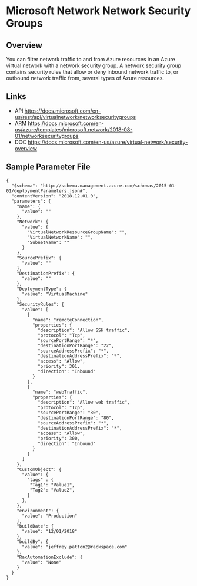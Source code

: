 # Microsoft Network Network Security Groups

## Overview
You can filter network traffic to and from Azure resources in an Azure virtual network with a network security group. A network security group contains security rules that allow or deny inbound network traffic to, or outbound network traffic from, several types of Azure resources.

## Links
- API https://docs.microsoft.com/en-us/rest/api/virtualnetwork/networksecuritygroups
- ARM https://docs.microsoft.com/en-us/azure/templates/microsoft.network/2018-08-01/networksecuritygroups
- DOC https://docs.microsoft.com/en-us/azure/virtual-network/security-overview

## Sample Parameter File
```
{
  "$schema": "http://schema.management.azure.com/schemas/2015-01-01/deploymentParameters.json#",
  "contentVersion": "2018.12.01.0",
  "parameters": {
    "name": {
      "value": ""
    },
    "Network": {
      "value": {
        "VirtualNetworkResourceGroupName": "",
        "VirtualNetworkName": "",
        "SubnetName": ""
      }
    },
    "SourcePrefix": {
      "value": ""
    },
    "DestinationPrefix": {
      "value": ""
    },
    "DeploymentType": {
      "value": "VirtualMachine"
    },
    "SecurityRules": {
      "value": [
        {
          "name": "remoteConnection",
          "properties": {
            "description": "Allow SSH traffic",
            "protocol": "Tcp",
            "sourcePortRange": "*",
            "destinationPortRange": "22",
            "sourceAddressPrefix": "*",
            "destinationAddressPrefix": "*",
            "access": "Allow",
            "priority": 301,
            "direction": "Inbound"
          }
        },
        {
          "name": "webTraffic",
          "properties": {
            "description": "Allow web traffic",
            "protocol": "Tcp",
            "sourcePortRange": "80",
            "destinationPortRange": "80",
            "sourceAddressPrefix": "*",
            "destinationAddressPrefix": "*",
            "access": "Allow",
            "priority": 300,
            "direction": "Inbound"
          }
        }
      ]
    },
    "CustomObject": {
      "value": {
        "tags" : {
         "Tag1": "Value1",
         "Tag2": "Value2",
        }
      },
    },
    "environment": {
      "value": "Production"
    },
    "buildDate": {
      "value": "12/01/2018"
    },
    "buildBy": {
      "value": "jeffrey.patton2@rackspace.com"
    },
    "RaxAutomationExclude": {
      "value": "None"
    }
  }
}
```